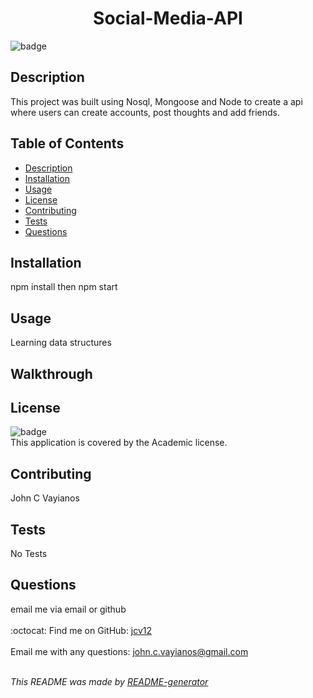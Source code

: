 <h1 align='center'>Social-Media-API</h1>
    
  ![badge](https://img.shields.io/badge/license-Academic-brightgreen)<br />
    
  ## Description
  This project was built using Nosql, Mongoose and Node to create a api where users can create accounts, post thoughts and add friends.

  ## Table of Contents
  - [Description](#description)
  - [Installation](#installation)
  - [Usage](#usage)
  - [License](#license)
  - [Contributing](#contributing)
  - [Tests](#tests)
  - [Questions](#questions)

  ## Installation
  npm install then npm start

  ## Usage
  Learning data structures
  
  ## Walkthrough
  

  ## License
  ![badge](https://img.shields.io/badge/license-Academic-brightgreen)
  <br />
  This application is covered by the Academic license.

  ## Contributing
  John C Vayianos

  ## Tests
  No Tests

  ## Questions
  email me via email or github<br />
  <br />
  :octocat: Find me on GitHub: [jcv12](https://github.com/jcv12)<br />
  <br />
  Email me with any questions: john.c.vayianos@gmail.com<br /><br />

  _This README was made by [README-generator](https://github.com/jcv12/ReadMe-Generator)_

